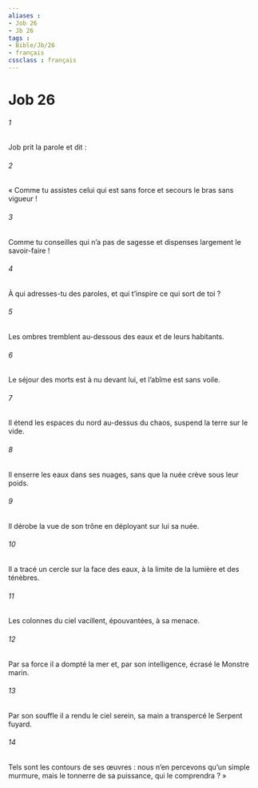 ```yaml
---
aliases : 
- Job 26
- Jb 26
tags : 
- Bible/Jb/26
- français
cssclass : français
---
```


# Job 26

###### 1
Job prit la parole et dit :
###### 2
« Comme tu assistes celui qui est sans force
et secours le bras sans vigueur !
###### 3
Comme tu conseilles qui n’a pas de sagesse
et dispenses largement le savoir-faire !
###### 4
À qui adresses-tu des paroles,
et qui t’inspire ce qui sort de toi ?
###### 5
Les ombres tremblent
au-dessous des eaux et de leurs habitants.
###### 6
Le séjour des morts est à nu devant lui,
et l’abîme est sans voile.
###### 7
Il étend les espaces du nord au-dessus du chaos,
suspend la terre sur le vide.
###### 8
Il enserre les eaux dans ses nuages,
sans que la nuée crève sous leur poids.
###### 9
Il dérobe la vue de son trône
en déployant sur lui sa nuée.
###### 10
Il a tracé un cercle sur la face des eaux,
à la limite de la lumière et des ténèbres.
###### 11
Les colonnes du ciel vacillent,
épouvantées, à sa menace.
###### 12
Par sa force il a dompté la mer
et, par son intelligence, écrasé le Monstre marin.
###### 13
Par son souffle il a rendu le ciel serein,
sa main a transpercé le Serpent fuyard.
###### 14
Tels sont les contours de ses œuvres :
nous n’en percevons qu’un simple murmure,
mais le tonnerre de sa puissance, qui le comprendra ? »

